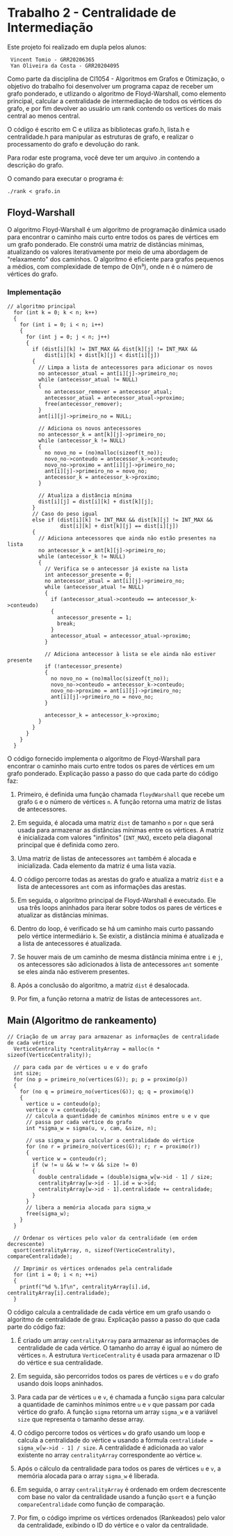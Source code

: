 # Trabalho 2 - Centralidade de Intermediação

Este projeto foi realizado em dupla pelos alunos:
```
 Vincent Tomio - GRR20206365
 Yan Oliveira da Costa - GRR20204095
```

Como parte da disciplina de CI1054 - Algoritmos em Grafos e Otimização, o objetivo do trabalho foi desenvolver um programa capaz de receber um grafo ponderado, e utlizando o algoritmo de Floyd-Warshall, como elemento principal, calcular a centralidade de intermediação de todos os vértices do grafo, e por fim devolver ao usuário um rank contendo os vertices do mais central ao menos central.

O código é escrito em C e utiliza as bibliotecas grafo.h, lista.h e centralidade.h para manipular as estruturas de grafo, e realizar o processamento do grafo e devolução do rank.

Para rodar este programa, você deve ter um arquivo .in contendo a descrição do grafo.

O comando para executar o programa é:
```
./rank < grafo.in
```


## Floyd-Warshall

O algoritmo Floyd-Warshall é um algoritmo de programação dinâmica usado para encontrar o caminho mais curto entre todos os pares de vértices em um grafo ponderado. Ele constrói uma matriz de distâncias mínimas, atualizando os valores iterativamente por meio de uma abordagem de "relaxamento" dos caminhos. O algoritmo é eficiente para grafos pequenos a médios, com complexidade de tempo de O(n³), onde n é o número de vértices do grafo.

### Implementação

```
// algoritmo principal
  for (int k = 0; k < n; k++)
  {
    for (int i = 0; i < n; i++)
    {
      for (int j = 0; j < n; j++)
      {
        if (dist[i][k] != INT_MAX && dist[k][j] != INT_MAX &&
            dist[i][k] + dist[k][j] < dist[i][j])
        {
          // Limpa a lista de antecessores para adicionar os novos
          no antecessor_atual = ant[i][j]->primeiro_no;
          while (antecessor_atual != NULL)
          {
            no antecessor_remover = antecessor_atual;
            antecessor_atual = antecessor_atual->proximo;
            free(antecessor_remover);
          }
          ant[i][j]->primeiro_no = NULL;

          // Adiciona os novos antecessores
          no antecessor_k = ant[k][j]->primeiro_no;
          while (antecessor_k != NULL)
          {
            no novo_no = (no)malloc(sizeof(t_no));
            novo_no->conteudo = antecessor_k->conteudo;
            novo_no->proximo = ant[i][j]->primeiro_no;
            ant[i][j]->primeiro_no = novo_no;
            antecessor_k = antecessor_k->proximo;
          }

          // Atualiza a distância mínima
          dist[i][j] = dist[i][k] + dist[k][j];
        }
        // Caso do peso igual
        else if (dist[i][k] != INT_MAX && dist[k][j] != INT_MAX &&
                 dist[i][k] + dist[k][j] == dist[i][j])
        {
          // Adiciona antecessores que ainda não estão presentes na lista
          no antecessor_k = ant[k][j]->primeiro_no;
          while (antecessor_k != NULL)
          {
            // Verifica se o antecessor já existe na lista
            int antecessor_presente = 0;
            no antecessor_atual = ant[i][j]->primeiro_no;
            while (antecessor_atual != NULL)
            {
              if (antecessor_atual->conteudo == antecessor_k->conteudo)
              {
                antecessor_presente = 1;
                break;
              }
              antecessor_atual = antecessor_atual->proximo;
            }

            // Adiciona antecessor à lista se ele ainda não estiver presente
            if (!antecessor_presente)
            {
              no novo_no = (no)malloc(sizeof(t_no));
              novo_no->conteudo = antecessor_k->conteudo;
              novo_no->proximo = ant[i][j]->primeiro_no;
              ant[i][j]->primeiro_no = novo_no;
            }

            antecessor_k = antecessor_k->proximo;
          }
        }
      }
    }
  }
```

O código fornecido implementa o algoritmo de Floyd-Warshall para encontrar o caminho mais curto entre todos os pares de vértices em um grafo ponderado. Explicação passo a passo do que cada parte do código faz:

1. Primeiro, é definida uma função chamada `floydWarshall` que recebe um grafo `G` e o número de vértices `n`. A função retorna uma matriz de listas de antecessores.

2. Em seguida, é alocada uma matriz `dist` de tamanho `n` por `n` que será usada para armazenar as distâncias mínimas entre os vértices. A matriz é inicializada com valores "infinitos" (`INT_MAX`), exceto pela diagonal principal que é definida como zero.

3. Uma matriz de listas de antecessores `ant` também é alocada e inicializada. Cada elemento da matriz é uma lista vazia.

4. O código percorre todas as arestas do grafo e atualiza a matriz `dist` e a lista de antecessores `ant` com as informações das arestas.

5. Em seguida, o algoritmo principal de Floyd-Warshall é executado. Ele usa três loops aninhados para iterar sobre todos os pares de vértices e atualizar as distâncias mínimas.

6. Dentro do loop, é verificado se há um caminho mais curto passando pelo vértice intermediário `k`. Se existir, a distância mínima é atualizada e a lista de antecessores é atualizada.

7. Se houver mais de um caminho de mesma distância mínima entre `i` e `j`, os antecessores são adicionados à lista de antecessores `ant` somente se eles ainda não estiverem presentes.

8. Após a conclusão do algoritmo, a matriz `dist` é desalocada.

9. Por fim, a função retorna a matriz de listas de antecessores `ant`.





## Main (Algoritmo de rankeamento)

```
// Criação de um array para armazenar as informações de centralidade de cada vértice
  VerticeCentrality *centralityArray = malloc(n * sizeof(VerticeCentrality));

  // para cada par de vértices u e v do grafo
  int size;
  for (no p = primeiro_no(vertices(G)); p; p = proximo(p))
  {
    for (no q = primeiro_no(vertices(G)); q; q = proximo(q))
    {
      vertice u = conteudo(p);
      vertice v = conteudo(q);
      // calcula a quantidade de caminhos mínimos entre u e v que
      // passa por cada vértice do grafo
      int *sigma_w = sigma(u, v, cam, &size, n);

      // usa sigma_w para calcular a centralidade do vértice
      for (no r = primeiro_no(vertices(G)); r; r = proximo(r))
      {
        vertice w = conteudo(r);
        if (w != u && w != v && size != 0)
        {
          double centralidade = (double)sigma_w[w->id - 1] / size;
          centralityArray[w->id - 1].id = w->id;
          centralityArray[w->id - 1].centralidade += centralidade;
        }
      }
      // libera a memória alocada para sigma_w
      free(sigma_w);
    }
  }

  // Ordenar os vértices pelo valor da centralidade (em ordem decrescente)
  qsort(centralityArray, n, sizeof(VerticeCentrality), compareCentralidade);

  // Imprimir os vértices ordenados pela centralidade
  for (int i = 0; i < n; ++i)
  {
    printf("%d %.1f\n", centralityArray[i].id, centralityArray[i].centralidade);
  }
```

O código calcula a centralidade de cada vértice em um grafo usando o algoritmo de centralidade de grau. Explicação passo a passo do que cada parte do código faz:

1. É criado um array `centralityArray` para armazenar as informações de centralidade de cada vértice. O tamanho do array é igual ao número de vértices `n`. A estrutura `VerticeCentrality` é usada para armazenar o ID do vértice e sua centralidade.

2. Em seguida, são percorridos todos os pares de vértices `u` e `v` do grafo usando dois loops aninhados.

3. Para cada par de vértices `u` e `v`, é chamada a função `sigma` para calcular a quantidade de caminhos mínimos entre `u` e `v` que passam por cada vértice do grafo. A função `sigma` retorna um array `sigma_w` e a variável `size` que representa o tamanho desse array.

4. O código percorre todos os vértices `w` do grafo usando um loop e calcula a centralidade do vértice `w` usando a fórmula `centralidade = sigma_w[w->id - 1] / size`. A centralidade é adicionada ao valor existente no array `centralityArray` correspondente ao vértice `w`.

5. Após o cálculo da centralidade para todos os pares de vértices `u` e `v`, a memória alocada para o array `sigma_w` é liberada.

6. Em seguida, o array `centralityArray` é ordenado em ordem decrescente com base no valor da centralidade usando a função `qsort` e a função `compareCentralidade` como função de comparação.

7. Por fim, o código imprime os vértices ordenados (Rankeados) pelo valor da centralidade, exibindo o ID do vértice e o valor da centralidade.
